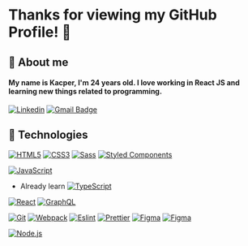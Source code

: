 # Thanks for viewing my GitHub Profile! 👋

## 🙍 About me

#### My name is Kacper, I'm 24 years old. I love working in React JS and learning new things related to programming.

[![Linkedin](https://img.shields.io/badge/-LinkedIn-blue?style=flat-square&logo=Linkedin&logoColor=white&link=https://www.linkedin.com/in/zielinskikacper/)](https://www.linkedin.com/in/zielinskikacper/)
[![Gmail Badge](https://img.shields.io/badge/-Gmail-c14438?style=flat-square&logo=Gmail&logoColor=white&link=mailto:kacperzielinski.primary@gmail.com)](mailto:kacperzielinski.primary@gmail.com)

## 🔧 Technologies
[![HTML5](https://img.shields.io/badge/-HTML5-E34F26?style=flat-square&logo=html5&logoColor=white&link=https://github.com/gasparuss/)](https://github.com/gasparuss/)
[![CSS3](https://img.shields.io/badge/-CSS3-1572B6?style=flat-square&logo=css3&link=https://github.com/gasparuss/)](https://github.com/gasparuss/)
[![Sass](https://img.shields.io/badge/-Sass-black?style=flat-square&logo=Sass&logoColor=pink)](https://github.com/gasparuss/)
[![Styled Components](https://img.shields.io/badge/-StyledComponents-black?style=flat-square&logo=Styled-Components)](https://github.com/gasparuss/)

[![JavaScript](https://img.shields.io/badge/-JavaScript-black?style=flat-square&logo=javascript&link=https://github.com/gasparuss/)](https://github.com/gasparuss/)
- Already learn
[![TypeScript](https://img.shields.io/badge/-TypeScript-black?style=flat-square&logo=typescript&link=https://github.com/gasparuss/)](https://github.com/gasparuss/)  


[![React](https://img.shields.io/badge/-React-black?style=flat-square&logo=react)](https://github.com/gasparuss/)
[![GraphQL](https://img.shields.io/badge/-GraphQL-E10098?style=flat-square&logo=graphql&link=https://github.com/gasparuss/)](https://github.com/gasparuss/)

[![Git](https://img.shields.io/badge/-Git-black?style=flat-square&logo=git&link=https://github.com/gasparuss/)](https://github.com/gasparuss/)
[![Webpack](https://img.shields.io/badge/-Webpack-blue?style=flat-square&logo=Webpack&logoColor=white)](https://github.com/gasparuss/)
[![Eslint](https://img.shields.io/badge/-Eslint-purple?style=flat-square&logo=Eslint&logoColor=white)](https://github.com/gasparuss/)
[![Prettier](https://img.shields.io/badge/-Prettier-black?style=flat-square&logo=Prettier&logoColor=white)](https://github.com/gasparuss/)
[![Figma](https://img.shields.io/badge/-Figma-gray?style=flat-square&logo=Figma)](https://github.com/gasparuss/)
[![Figma](https://img.shields.io/badge/-MySQL-1572B6?style=flat-square&logo=MySQL&logoColor=white)](https://github.com/gasparuss/)

[![Node.js](https://img.shields.io/badge/-Node.js-green?style=flat-square&logo=Node.js)](https://github.com/gasparuss/)
